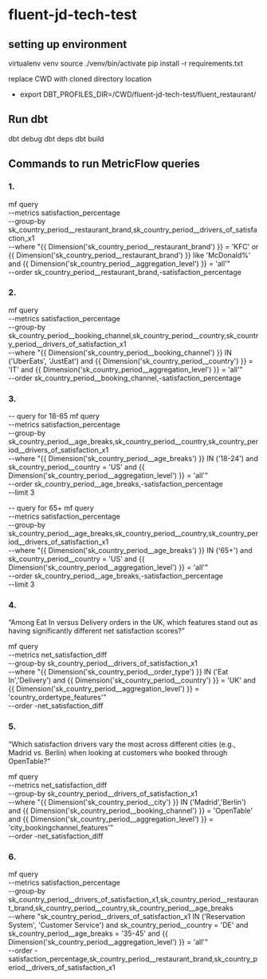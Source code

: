 # fluent-jd-tech-test
 
## setting up environment
virtualenv venv
source ./venv/bin/activate
pip install -r requirements.txt

replace CWD with cloned directory location
- export DBT_PROFILES_DIR=/CWD/fluent-jd-tech-test/fluent_restaurant/
<!-- export DBT_PROFILES_DIR=/Users/jackn/Documents/GitHub/fluent-jd-tech-test/fluent_restaurant/ -->

## Run dbt
dbt debug
dbt deps
dbt build

## Commands to run MetricFlow queries
### 1.
mf query \
--metrics satisfaction_percentage \
--group-by sk_country_period__restaurant_brand,sk_country_period__drivers_of_satisfaction_x1 \
--where "{{ Dimension('sk_country_period__restaurant_brand') }} = 'KFC' or {{ Dimension('sk_country_period__restaurant_brand') }} like 'McDonald%' and {{ Dimension('sk_country_period__aggregation_level') }} = 'all'" \
--order sk_country_period__restaurant_brand,-satisfaction_percentage

### 2.
mf query \
--metrics satisfaction_percentage \
--group-by sk_country_period__booking_channel,sk_country_period__country,sk_country_period__drivers_of_satisfaction_x1 \
--where "{{ Dimension('sk_country_period__booking_channel') }} IN ('UberEats', 'JustEat') and {{ Dimension('sk_country_period__country') }} = 'IT' and {{ Dimension('sk_country_period__aggregation_level') }} = 'all'" \
--order sk_country_period__booking_channel,-satisfaction_percentage

### 3.
-- query for 18-65
mf query \
--metrics satisfaction_percentage \
--group-by sk_country_period__age_breaks,sk_country_period__country,sk_country_period__drivers_of_satisfaction_x1 \
--where "{{ Dimension('sk_country_period__age_breaks') }} IN ('18-24') and sk_country_period__country = 'US' and {{ Dimension('sk_country_period__aggregation_level') }} = 'all'" \
--order sk_country_period__age_breaks,-satisfaction_percentage \
--limit 3

-- query for 65+
mf query \
--metrics satisfaction_percentage \
--group-by sk_country_period__age_breaks,sk_country_period__country,sk_country_period__drivers_of_satisfaction_x1 \
--where "{{ Dimension('sk_country_period__age_breaks') }} IN ('65+') and sk_country_period__country = 'US' and {{ Dimension('sk_country_period__aggregation_level') }} = 'all'" \
--order sk_country_period__age_breaks,-satisfaction_percentage \
--limit 3

### 4.
“Among Eat In versus Delivery orders in the UK, which features stand out as having significantly different net satisfaction scores?”

mf query \
--metrics net_satisfaction_diff \
--group-by sk_country_period__drivers_of_satisfaction_x1 \
--where "{{ Dimension('sk_country_period__order_type') }} IN ('Eat In','Delivery') and {{ Dimension('sk_country_period__country') }} = 'UK' and {{ Dimension('sk_country_period__aggregation_level') }} = 'country_ordertype_features'" \
--order -net_satisfaction_diff 

### 5.
“Which satisfaction drivers vary the most across different cities (e.g., Madrid vs. Berlin) when looking at customers who booked through OpenTable?”

mf query \
--metrics net_satisfaction_diff \
--group-by sk_country_period__drivers_of_satisfaction_x1 \
--where "{{ Dimension('sk_country_period__city') }} IN ('Madrid','Berlin') and {{ Dimension('sk_country_period__booking_channel') }} = 'OpenTable' and {{ Dimension('sk_country_period__aggregation_level') }} = 'city_bookingchannel_features'" \
--order -net_satisfaction_diff 

### 6.
mf query \
--metrics satisfaction_percentage \
--group-by sk_country_period__drivers_of_satisfaction_x1,sk_country_period__restaurant_brand,sk_country_period__country,sk_country_period__age_breaks \
--where "sk_country_period__drivers_of_satisfaction_x1 IN ('Reservation System', 'Customer Service') and sk_country_period__country = 'DE' and sk_country_period__age_breaks = '35-45' and {{ Dimension('sk_country_period__aggregation_level') }} = 'all'" \
--order -satisfaction_percentage,sk_country_period__restaurant_brand,sk_country_period__drivers_of_satisfaction_x1
